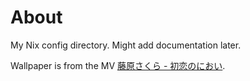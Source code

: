 # About

My Nix config directory. Might add documentation later.

Wallpaper is from the MV [藤原さくら - 初恋のにおい](https://youtu.be/A-rIs-Btey4).

